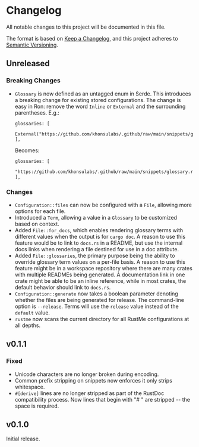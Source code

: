# Changelog

All notable changes to this project will be documented in this file.

The format is based on [Keep a Changelog](https://keepachangelog.com/en/1.0.0/),
and this project adheres to [Semantic Versioning](https://semver.org/spec/v2.0.0.html).

## Unreleased

### Breaking Changes

- `Glossary` is now defined as an untagged enum in Serde. This introduces a
  breaking change for existing stored configurations. The change is easy in Ron:
  remove the word `Inline` or `External` and the surrounding parentheses. E.g.:

  ```ron
  glossaries: [
      External("https://github.com/khonsulabs/.github/raw/main/snippets/glossary.ron"),
  ],
  ```

  Becomes:

  ```ron
  glossaries: [
      "https://github.com/khonsulabs/.github/raw/main/snippets/glossary.ron",
  ],
  ```

### Changes

- `Configuration::files` can now be configured with a `File`, allowing more
  options for each file.
- Introduced a `Term`, allowing a value in a `Glossary` to be customized based
  on context.
- Added `File::for_docs`, which enables rendering glossary terms with different
  values when the output is for `cargo doc`. A reason to use this feature would
  be to link to `docs.rs` in a README, but use the internal docs links when
  rendering a file destined for use in a doc attribute.
- Added `File::glossaries`, the primary purpose being the ability to override
  glossary term values on a per-file basis. A reason to use this feature might
  be in a workspace repository where there are many crates with multiple READMEs
  being generated. A documentation link in one crate might be able to be an
  inline reference, while in most crates, the default behavior should link to
  `docs.rs`.
- `Configuration::generate` now takes a boolean parameter denoting whether the
  files are being generated for release. The command-line option is `--release`.
  Terms will use the `release` value instead of the `default` value.
- `rustme` now scans the current directory for all RustMe configurations at all
  depths.

## v0.1.1

### Fixed

- Unicode characters are no longer broken during encoding.
- Common prefix stripping on snippets now enforces it only strips whitespace.
- `#[derive]` lines are no longer stripped as part of the RustDoc compatibility
  process. Now lines that begin with "# " are stripped -- the space is required.

## v0.1.0

Initial release.
